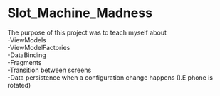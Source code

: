 # Slot_Machine_Madness


The purpose of this project was to teach myself about </br>
-ViewModels </br>
-ViewModelFactories </br>
-DataBinding </br>
-Fragments </br>
-Transition between screens </br>
-Data persistence when a configuration change happens (I.E phone is rotated) </br>

